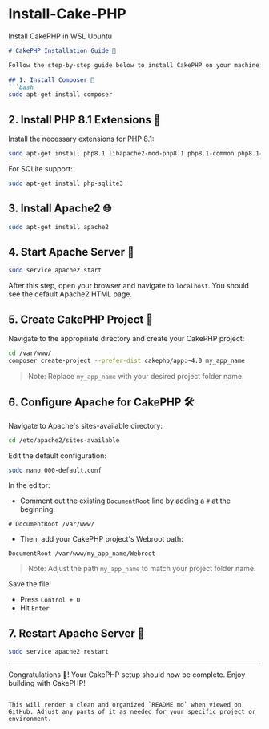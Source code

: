 # Install-Cake-PHP
Install CakePHP in WSL Ubuntu 

```markdown
# CakePHP Installation Guide 🍰

Follow the step-by-step guide below to install CakePHP on your machine:

## 1. Install Composer 🎼
```bash
sudo apt-get install composer
```

## 2. Install PHP 8.1 Extensions 🐘
Install the necessary extensions for PHP 8.1:
```bash
sudo apt-get install php8.1 libapache2-mod-php8.1 php8.1-common php8.1-gd php8.1-mysql php8.1-curl php8.1-intl php8.1-xsl php8.1-mbstring php8.1-zip php8.1-bcmath php8.1-soap php-xdebug php-imagick
```

For SQLite support:
```bash
sudo apt-get install php-sqlite3
```

## 3. Install Apache2 🌐
```bash
sudo apt-get install apache2
```

## 4. Start Apache Server 🚀
```bash
sudo service apache2 start
```
After this step, open your browser and navigate to `localhost`. You should see the default Apache2 HTML page.

## 5. Create CakePHP Project 🍰
Navigate to the appropriate directory and create your CakePHP project:
```bash
cd /var/www/
composer create-project --prefer-dist cakephp/app:~4.0 my_app_name
```
> Note: Replace `my_app_name` with your desired project folder name.

## 6. Configure Apache for CakePHP 🛠
Navigate to Apache's sites-available directory:
```bash
cd /etc/apache2/sites-available
```

Edit the default configuration:
```bash
sudo nano 000-default.conf
```

In the editor:

- Comment out the existing `DocumentRoot` line by adding a `#` at the beginning:
```plaintext
# DocumentRoot /var/www/
```

- Then, add your CakePHP project's Webroot path:
```plaintext
DocumentRoot /var/www/my_app_name/Webroot
```
> Note: Adjust the path `my_app_name` to match your project folder name.

Save the file:
- Press `Control + O`
- Hit `Enter`

## 7. Restart Apache Server 🔄
```bash
sudo service apache2 restart
```

---

Congratulations 🎉! Your CakePHP setup should now be complete. Enjoy building with CakePHP!

```

This will render a clean and organized `README.md` when viewed on GitHub. Adjust any parts of it as needed for your specific project or environment.
